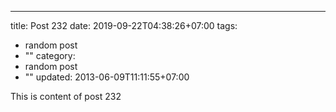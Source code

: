 ---
title: Post 232
date: 2019-09-22T04:38:26+07:00
tags:
  - random post
  - ""
category:
  - random post
  - ""
updated: 2013-06-09T11:11:55+07:00

This is content of post 232